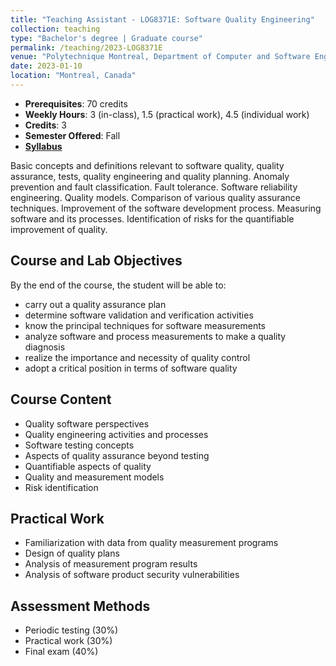 ```yaml
---
title: "Teaching Assistant ‑ LOG8371E: Software Quality Engineering"
collection: teaching
type: "Bachelor's degree | Graduate course"
permalink: /teaching/2023-LOG8371E
venue: "Polytechnique Montreal, Department of Computer and Software Engineering"
date: 2023-01-10
location: "Montreal, Canada"
---
```


- **Prerequisites**: 70 credits
- **Weekly Hours**: 3 (in-class), 1.5 (practical work), 4.5 (individual work)
- **Credits**: 3
- **Semester Offered**: Fall
- [**Syllabus**](/files/pdf/teaching/LOG8371E.pdf)

Basic concepts and definitions relevant to software quality, quality assurance, tests, quality engineering and
quality planning. Anomaly prevention and fault classification. Fault tolerance. Software reliability engineering.
Quality models. Comparison of various quality assurance techniques. Improvement of the software development
process. Measuring software and its processes. Identification of risks for the quantifiable improvement of quality.


## Course and Lab Objectives

By the end of the course, the student will be able to:
- carry out a quality assurance plan
- determine software validation and verification activities
- know the principal techniques for software measurements
- analyze software and process measurements to make a quality diagnosis
- realize the importance and necessity of quality control
- adopt a critical position in terms of software quality


## Course Content

- Quality software perspectives
- Quality engineering activities and processes
- Software testing concepts
- Aspects of quality assurance beyond testing
- Quantifiable aspects of quality
- Quality and measurement models
- Risk identification


## Practical Work

- Familiarization with data from quality measurement programs
- Design of quality plans
- Analysis of measurement program results
- Analysis of software product security vulnerabilities

## Assessment Methods

- Periodic testing (30%)
- Practical work (30%)
- Final exam (40%)